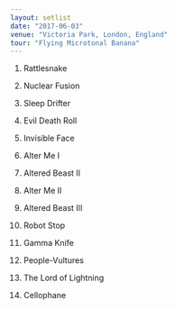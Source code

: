 ```yaml
---
layout: setlist
date: "2017-06-03"
venue: "Victoria Park, London, England"
tour: "Flying Microtonal Banana"
---
```



 1. Rattlesnake

 2. Nuclear Fusion

 3. Sleep Drifter

 4. Evil Death Roll

 5. Invisible Face

 6. Alter Me I

 7. Altered Beast II

 8. Alter Me II

 9. Altered Beast III

10. Robot Stop

11. Gamma Knife

12. People-Vultures

13. The Lord of Lightning

14. Cellophane


